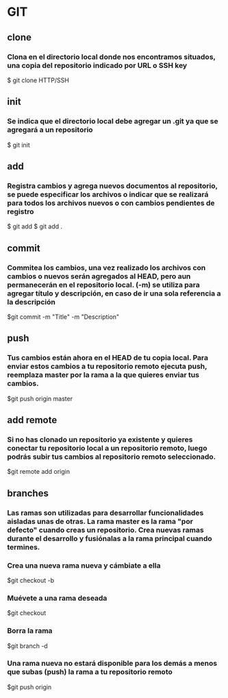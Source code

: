 # GIT

## clone

### Clona en el directorio local donde nos encontramos situados, una copia del repositorio indicado por URL o SSH key

\$ git clone HTTP/SSH

## init

### Se indica que el directorio local debe agregar un .git ya que se agregará a un repositorio

\$ git init

## add

### Registra cambios y agrega nuevos documentos al repositorio, se puede especificar los archivos o indicar que se realizará para todos los archivos nuevos o con cambios pendientes de registro

\$ git add <filename>
\$ git add .

## commit

### Commitea los cambios, una vez realizado los archivos con cambios o nuevos serán agregados al HEAD, pero aun permanecerán en el repositorio local. (-m) se utiliza para agregar título y descripción, en caso de ir una sola referencia a la descripción

\$git commit -m "Title" -m "Description"

## push

### Tus cambios están ahora en el HEAD de tu copia local. Para enviar estos cambios a tu repositorio remoto ejecuta push, reemplaza master por la rama a la que quieres enviar tus cambios.

\$git push origin master

## add remote

### Si no has clonado un repositorio ya existente y quieres conectar tu repositorio local a un repositorio remoto, luego podrás subir tus cambios al repositorio remoto seleccionado.

\$git remote add origin <server>

## branches

### Las ramas son utilizadas para desarrollar funcionalidades aisladas unas de otras. La rama master es la rama "por defecto" cuando creas un repositorio. Crea nuevas ramas durante el desarrollo y fusiónalas a la rama principal cuando termines.

### Crea una nueva rama nueva y cámbiate a ella

\$git checkout -b <name>

### Muévete a una rama deseada

\$git checkout <name>

### Borra la rama

\$git branch -d <name>

### Una rama nueva no estará disponible para los demás a menos que subas (push) la rama a tu repositorio remoto

\$git push origin <branch>
